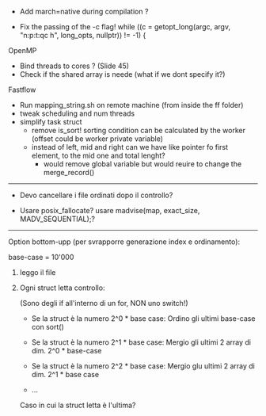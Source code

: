 - Add march=native during compilation ?

- Fix the passing of the -c flag!
    while ((c = getopt_long(argc, argv, "n:p:t:qc h", long_opts, nullptr)) != -1) {


OpenMP
- Bind threads to cores ? (Slide 45)
- Check if the shared array is neede (what if we dont specify it?)

Fastflow
- Run mapping_string.sh on remote machine (from inside the ff folder)
- tweak scheduling and num threads
- simplify task struct
    - remove is_sort! sorting condition can be calculated by the worker (offset could be worker private variable)
    - instead of left, mid and right can we have like pointer fo first element, to the mid one and total lenght?
        - would remove global variable but would reuire to change the merge_record()


----

- Devo cancellare i file ordinati dopo il controllo?

- Usare posix_fallocate? usare madvise(map, exact_size, MADV_SEQUENTIAL);?

----

Option bottom-upp (per svrapporre generazione index e ordinamento):

base-case = 10'000

1. leggo il file

2. Ogni struct letta controllo:

    (Sono degli if all'interno di un for, NON uno switch!)

    - Se la struct è la numero 2^0 * base case: Ordino gli ultimi base-case con sort()

    - Se la struct è la numero 2^1 * base case: Mergio gli ultimi 2 array di dim. 2^0 * base-case

    - Se la struct è la numero 2^2 * base case: Mergio glu ultimi 2 array di dim. 2^1 * base case

    - ...

    Caso in cui la struct letta è l'ultima?